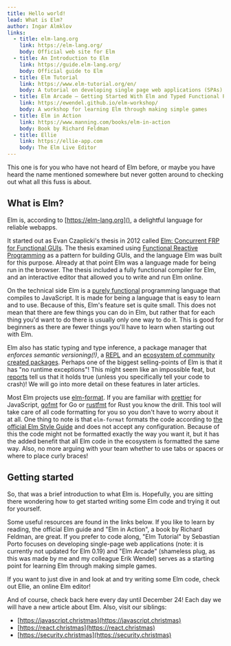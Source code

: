 ```yaml
---
title: Hello world!
lead: What is Elm?
author: Ingar Almklov
links:
  - title: elm-lang.org
    link: https://elm-lang.org/
    body: Official web site for Elm
  - title: An Introduction to Elm
    link: https://guide.elm-lang.org/
    body: Official guide to Elm
  - title: Elm Tutorial
    link: https://www.elm-tutorial.org/en/
    body: A tutorial on developing single page web applications (SPAs) with Elm.
  - title: Elm Arcade – Getting Started With Elm and Typed Functional Programming
    link: https://ewendel.github.io/elm-workshop/
    body: A workshop for learning Elm through making simple games
  - title: Elm in Action
    link: https://www.manning.com/books/elm-in-action
    body: Book by Richard Feldman
  - title: Ellie
    link: https://ellie-app.com
    body: The Elm Live Editor
---
```


This one is for you who have not heard of Elm before, or maybe you have heard the name mentioned somewhere but never gotten around to checking out what all this fuss is about.

## What is Elm?

Elm is, according to [https://elm-lang.org](), a delightful language for reliable webapps.

It started out as Evan Czaplicki's thesis in 2012 called [Elm: Concurrent FRP for Functional GUIs](https://elm-lang.org/assets/papers/concurrent-frp.pdf).
The thesis examined using [Functional Reactive Programming](https://en.wikipedia.org/wiki/Functional_reactive_programming) as a pattern for building GUIs, and the language Elm was built for this purpose.
Already at that point Elm was a language made for being run in the browser.
The thesis included a fully functional compiler for Elm, and an interactive editor that allowed you to write and run Elm online.

On the technical side Elm is a [purely functional](https://en.wikipedia.org/wiki/Purely_functional_programming) programming language that compiles to JavaScript.
It is made for being a language that is easy to learn and to use.
Because of this, Elm's feature set is quite small.
This does not mean that there are few things you can do in Elm, but rather that for each thing you'd want to do there is usually only one way to do it.
This is good for beginners as there are fewer things you'll have to learn when starting out with Elm.

Elm also has static typing and type inference, a package manager that _enforces semantic versioning(!)_, a [REPL](https://en.wikipedia.org/wiki/Read%E2%80%93eval%E2%80%93print_loop) and an [ecosystem of community created packages](https://package.elm-lang.org/).
Perhaps one of the biggest selling-points of Elm is that it has "no runtime exceptions"!
This might seem like an impossible feat, but [reports](https://twitter.com/rtfeldman/status/961051166783213570?lang=en) tell us that it holds true (unless you specifically tell your code to crash)!
We will go into more detail on these features in later articles.

Most Elm projects use [elm-format](https://github.com/avh4/elm-format).
If you are familiar with [prettier](https://github.com/prettier/prettier) for JavaScript, [gofmt](https://blog.golang.org/go-fmt-your-code) for Go or [rustfmt](https://github.com/rust-lang/rustfmt) for Rust you know the drill.
This tool will take care of all code formatting for you so you don't have to worry about it at all.
One thing to note is that `elm-format` formats the code according to [the official Elm Style Guide](https://elm-lang.org/docs/style-guide) and does not accept any configuration.
Because of this the code might not be formatted exactly the way you want it, but it has the added benefit that all Elm code in the ecosystem is formatted the same way.
Also, no more arguing with your team whether to use tabs or spaces or where to place curly braces!

## Getting started

So, that was a brief introduction to what Elm is.
Hopefully, you are sitting there wondering how to get started writing some Elm code and trying it out for yourself.

Some useful resources are found in the links below.
If you like to learn by reading, the official Elm guide and "Elm in Action", a book by Richard Feldman, are great.
If you prefer to code along, "Elm Tutorial" by Sebastian Porto focuses on developing single-page web applications (note: it is currently not updated for Elm 0.19) and "Elm Arcade" (shameless plug, as this was made by me and my colleague Erik Wendel) serves as a starting point for learning Elm through making simple games.

If you want to just dive in and look at and try writing some Elm code, check out Ellie, an online Elm editor!

And of course, check back here every day until December 24!
Each day we will have a new article about Elm.
Also, visit our siblings:

- [https://javascript.christmas](https://javascript.christmas)
- [https://react.christmas](https://react.christmas)
- [https://security.christmas](https://security.christmas)
